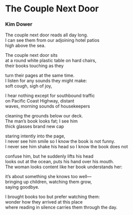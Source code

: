 # The Couple Next Door  
  
### Kim Dower  
  
The couple next door reads all day long.  
I can see them from our adjoining hotel patios  
high above the sea.  
  
The couple next door sits  
at a round white plastic table on hard chairs,  
their books touching as they  
  
turn their pages at the same time.  
I listen for any sounds they might make:  
soft cough, sigh of joy,  
  
I hear nothing except for southbound traffic  
on Pacific Coast Highway, distant  
waves, morning sounds of housekeepers  
  
cleaning the grounds below our deck.  
The man’s book looks fat; I see him  
thick glasses brand new cap  
  
staring intently into the page,  
I never see him smile so I know the book is not funny.  
I never see him shake his head so I know the book does not  
  
confuse him, but he suddenly lifts his head  
looks out at the ocean, puts his hand over his mouth.  
The woman looks content like her book understands her:  
  
it’s about something she knows too well––  
bringing up children, watching them grow,  
saying goodbye.  
  
I brought books too but prefer watching them:  
wonder how they arrived at this place  
where reading in silence carries them through the day.  
  
